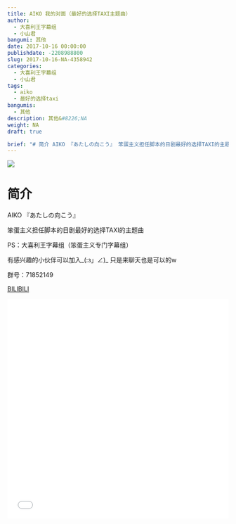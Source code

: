 ```yaml
---
title: AIKO 我的对面（最好的选择TAXI主题曲）
author: 
  - 大喜利王字幕组
  - 小山君
bangumi: 其他
date: 2017-10-16 00:00:00
publishdate: -2208988800
slug: 2017-10-16-NA-4358942
categories: 
  - 大喜利王字幕组
  - 小山君
tags: 
  - aiko
  - 最好的选择taxi
bangumis: 
  - 其他
description: 其他&#8226;NA
weight: NA
draft: true

brief: "# 简介 AIKO 『あたしの向こう』 笨蛋主义担任脚本的日剧最好的选择TAXI的主题曲 PS：大喜利王字幕组（笨蛋主义专门字幕组） 有感兴趣的小伙伴可以加入_(:з」∠)_ 只是来聊天也是可以的w 群号：71852149"
---
```


![](https://i.imgur.com/d48FEPQ.jpg)

# 简介  
 AIKO 『あたしの向こう』


笨蛋主义担任脚本的日剧最好的选择TAXI的主题曲


PS：大喜利王字幕组（笨蛋主义专门字幕组） 


有感兴趣的小伙伴可以加入_(:з」∠)_  只是来聊天也是可以的w


群号：71852149




  [BILIBILI](https://www.bilibili.com/video/av4358942/)


<div class="vcontainer">  <iframe class='video' src="//www.bilibili.com/blackboard/player.html?aid=4358942" width="100%" height="500" frameborder="0" allowfullscreen="allowfullscreen"></iframe></div>
